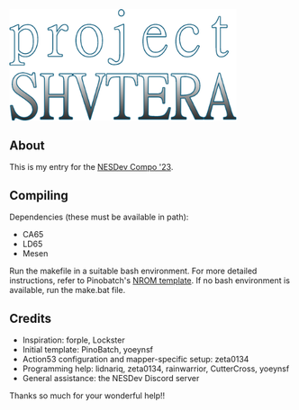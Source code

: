 <img src="graphics/title/title trans.png" style="max-width:80%;" />

## About

This is my entry for the [NESDev Compo '23](https://itch.io/jam/nesdev-compo-2023).

## Compiling

Dependencies (these must be available in path):
- CA65
- LD65
- Mesen

Run the makefile in a suitable bash environment. For more detailed instructions, refer to Pinobatch's [NROM template](https://github.com/pinobatch/nrom-template). If no bash environment is available, run the make.bat file.

## Credits

- Inspiration: forple, Lockster
- Initial template: PinoBatch, yoeynsf
- Action53 configuration and mapper-specific setup: zeta0134
- Programming help: lidnariq, zeta0134, rainwarrior, CutterCross, yoeynsf
- General assistance: the NESDev Discord server

Thanks so much for your wonderful help!!

